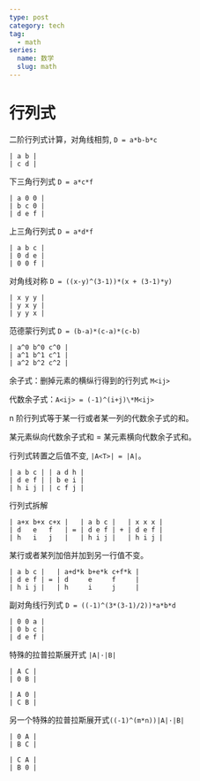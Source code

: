 ```yaml
---
type: post
category: tech
tag:
  - math
series:
  name: 数学
  slug: math
---
```


# 行列式

二阶行列式计算，对角线相剪, `D = a*b-b*c`

```
| a b |
| c d |
```

下三角行列式 `D = a*c*f`

```
| a 0 0 |
| b c 0 |
| d e f |
```

上三角行列式 `D = a*d*f`

```
| a b c |
| 0 d e |
| 0 0 f |
```

对角线对称 `D = ((x-y)^(3-1))*(x + (3-1)*y)`

```
| x y y |
| y x y |
| y y x |
```

范德蒙行列式 `D = (b-a)*(c-a)*(c-b)`

```
| a^0 b^0 c^0 |
| a^1 b^1 c^1 |
| a^2 b^2 c^2 |
```

余子式：删掉元素的横纵行得到的行列式 `M<ij>`

代数余子式：`A<ij> = (-1)^(i+j)\*M<ij>`

n 阶行列式等于某一行或者某一列的代数余子式的和。

某元素纵向代数余子式和 = 某元素横向代数余子式和。

行列式转置之后值不变, `|A<T>| = |A|`。

```
| a b c | | a d h |
| d e f | | b e i |
| h i j | | c f j |
```

行列式拆解

```
| a+x b+x c+x |   | a b c |   | x x x |
| d   e   f   | = | d e f | + | d e f |
| h   i   j   |   | h i j |   | h i j |
```

某行或者某列加倍并加到另一行值不变。

```
| a b c |   | a+d*k b+e*k c+f*k |
| d e f | = | d     e     f     |
| h i j |   | h     i     j     |
```

副对角线行列式 `D = ((-1)^(3*(3-1)/2))*a*b*d`

```
| 0 0 a |
| 0 b c |
| d e f |
```

特殊的拉普拉斯展开式 `|A|·|B|`

```
| A C |
| 0 B |
```

```
| A 0 |
| C B |
```

另一个特殊的拉普拉斯展开式`((-1)^(m*n))|A|·|B|`

```
| 0 A |
| B C |
```

```
| C A |
| B 0 |
```
